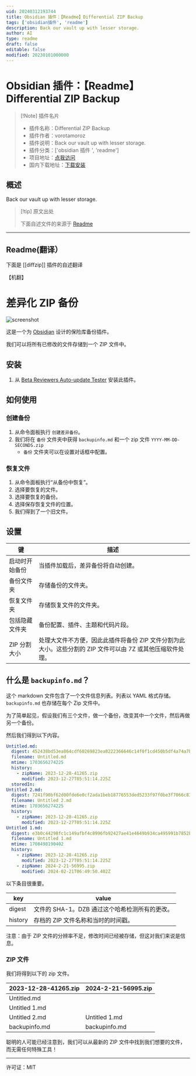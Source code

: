 ```yaml
---
uid: 20240312193744
title: Obsidian 插件：【Readme】Differential ZIP Backup
tags: ['obsidian插件', 'readme']
description: Back our vault up with lesser storage.
author: AI
type: readme
draft: false
editable: false
modified: 20230101000000
---
```


# Obsidian 插件：【Readme】Differential ZIP Backup

> [!Note] 插件名片
> - 插件名称：Differential ZIP Backup
> - 插件作者：vorotamoroz
> - 插件说明：Back our vault up with lesser storage.
> - 插件分类：['obsidian 插件 ', 'readme']
> - 项目地址：[点我访问](https://github.com/vrtmrz/diffzip)
> - 国内下载地址：[下载安装](https://pkmer.cn/products/plugin/pluginMarket/?diffzip)

## 概述

Back our vault up with lesser storage.

> [!tip] 原文出处
>
>下面自述文件的来源于 [Readme](https://ghproxy.net/https://raw.githubusercontent.com/vrtmrz/diffzip/main/README.md)

---

## Readme(翻译）

下面是 [[diffzip]] 插件的自述翻译

【机翻】

# 差异化 ZIP 备份

![screenshot](https://cdn.pkmer.cn/covers/diffzip_1_0.gif!pkmer)

这是一个为 [Obsidian](https://obsidian.md) 设计的保险库备份插件。

我们可以将所有已修改的文件存储到一个 ZIP 文件中。

## 安装

1. 从 [Beta Reviewers Auto-update Tester](https://github.com/TfTHacker/obsidian42-brat) 安装此插件。

## 如何使用

### 创建备份

1. 从命令面板执行 `创建差异备份`。
2. 我们将在 `备份` 文件夹中获得 `backupinfo.md` 和一个 zip 文件 `YYYY-MM-DD-SECONDS.zip`
   - `备份` 文件夹可以在设置对话框中配置。

### 恢复文件

1. 从命令面板执行“从备份中恢复”。
2. 选择要恢复的文件。
3. 选择要恢复的备份。
4. 选择保存恢复文件的位置。
5. 我们得到了一个旧文件。

## 设置

| 键                     | 描述                                                                                                                                                             |
| ---------------------- | ------------------------------------------------------------------------------------------------------------------------------------------------------------------ |
| 启动时开始备份         | 当插件加载后，差异备份将自动创建。                                                                                                                             |
| 备份文件夹             | 存储备份的文件夹。                                                                                                                                             |
| 恢复文件夹             | 存储恢复文件的文件夹。                                                                                                                                         |
| 包括隐藏文件夹         | 备份配置、插件、主题和代码片段。                                                                                                                              |
| ZIP 分割大小           | 处理大文件不方便，因此此插件将备份 ZIP 文件分割为此大小。这些分割的 ZIP 文件可以由 7Z 或其他压缩软件处理。 |

## 什么是 `backupinfo.md`？

这个 markdown 文件包含了一个文件信息列表。列表以 YAML 格式存储。`backupinfo.md` 也存储在每个 Zip 文件中。

为了简单起见，假设我们有三个文件，做一个备份，改变其中一个文件，然后再做另一个备份。

然后我们得到以下内容。

```yaml
Untitled.md:
  digest: 452438bd53ea864cdf60269823ea8222366646c14f0f1cd450b5df4a74a7b19b
  filename: Untitled.md
  mtime: 1703656274225
  history:
    - zipName: 2023-12-28-41265.zip
      modified: 2023-12-27T05:51:14.225Z
  storedIn: 
Untitled 2.md:
  digest: 7241f90bf62d00fde6e0cf2ada1beb18776553ded5233f97f0be3f7066c83530
  filename: Untitled 2.md
  mtime: 1703656274225
  history:
    - zipName: 2023-12-28-41265.zip
      modified: 2023-12-27T05:51:14.225Z
Untitled 1.md:
  digest: e3b0c44298fc1c149afbf4c8996fb92427ae41e4649b934ca495991b7852b855
  filename: Untitled 1.md
  mtime: 1708498190402
  history:
    - zipName: 2023-12-28-41265.zip
      modified: 2023-12-27T05:51:14.225Z
    - zipName: 2024-2-21-56995.zip
      modified: 2024-02-21T06:49:50.402Z
```

以下条目很重要。

| key     | value                                                    |
| ------- | -------------------------------------------------------- |
| digest  | 文件的 SHA-1。DZB 通过这个哈希检测所有的更改。 |
| history | 存档的 ZIP 文件名称和当时的时间戳。        |

注意：由于 ZIP 文件的分辨率不足，修改时间已经被存储，但这对我们来说是信息。

### ZIP 文件

我们将得到以下的 zip 文件。

| 2023-12-28-41265.zip | 2024-2-21-56995.zip |
| -------------------- | ------------------- |
| Untitled.md          |                     |
| Untitled 1.md        |                     |
| Untitled 2.md        | Untitled 1.md       |
| backupinfo.md        | backupinfo.md       |

聪明的人可能已经注意到，我们可以从最新的 ZIP 文件中找到我们想要的文件，而无需任何特殊工具！

---

许可证：MIT
